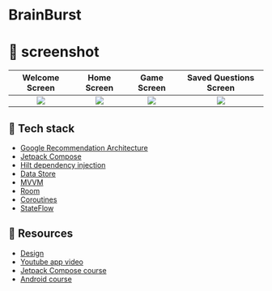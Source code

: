 # BrainBurst


#  📸 screenshot
  Welcome Screen                |   Home Screen         |   Game Screen        |   Saved Questions Screen
:---------------------------------:|:-------------------------:|:-------------------------:|:-------------------------:
![](https://github.com/pan-cake-team/BrainBurst/assets/45900975/c8f80326-983f-4a43-8766-1168e0268e65)|![](https://github.com/pan-cake-team/BrainBurst/assets/45900975/8f22a967-edb0-4ff7-91f9-1be55b21dcf6)| ![](https://github.com/pan-cake-team/BrainBurst/assets/45900975/e0d65464-7c66-4509-a0ce-c98ce41ad004) | ![](https://github-production-user-asset-6210df.s3.amazonaws.com/45900975/255020280-3cd62ea5-3c41-46ba-a343-8bfa5eb874ff.png) 



## :rocket: Tech stack
- [Google Recommendation Architecture](https://developer.android.com/topic/architecture)
- [Jetpack Compose](https://developer.android.com/jetpack/compose?gclid=CjwKCAiAzKqdBhAnEiwAePEjktk3ROIIxTqejhHWkDEwSaQqoE6GgrNHM8iYKw8xHx5SPPDu0oJ_DxoC8LYQAvD_BwE&gclsrc=aw.ds)
- [Hilt dependency injection](https://developer.android.com/training/dependency-injection/hilt-android)
- [Data Store](https://developer.android.com/jetpack/androidx/releases/datastore)
- [MVVM](https://en.wikipedia.org/wiki/Model%E2%80%93view%E2%80%93viewmodel)
- [Room](https://developer.android.com/jetpack/androidx/releases/room)
- [Coroutines](https://developer.android.com/kotlin/coroutines)
- [StateFlow](https://developer.android.com/kotlin/flow/stateflow-and-sharedflow)



## :notebook: Resources 
- [Design](https://www.figma.com/file/lLEkCTUN5tLJqw4XQgUQHx/Trivia-app?type=design&node-id=468%3A8146&mode=design&t=483dwgjc2Zyvm8xO-1)
- [Youtube app video](https://youtu.be/7mdPSqZtk_M)
- [Jetpack Compose course](https://www.youtube.com/playlist?list=PLEPx7DrqAqKC0PExagiPH64tzH6cAd5Rc)
- [Android course](https://www.youtube.com/playlist?list=PLEPx7DrqAqKBl8IqD6mOCIXuyQqV-8mku)
